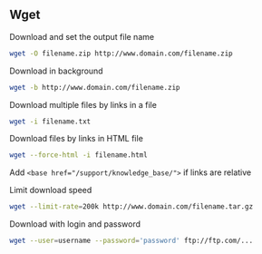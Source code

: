 ## Wget

Download and set the output file name
```bash
wget -O filename.zip http://www.domain.com/filename.zip
```

Download in background
```bash
wget -b http://www.domain.com/filename.zip
```

Download multiple files by links in a file
```bash
wget -i filename.txt
```

Download files by links in HTML file
```bash
wget --force-html -i filename.html
```
Add `<base href="/support/knowledge_base/">` if links are relative

Limit download speed 
```bash
wget --limit-rate=200k http://www.domain.com/filename.tar.gz
```

Download with login and password
```bash
wget --user=username --password='password' ftp://ftp.com/...
```
